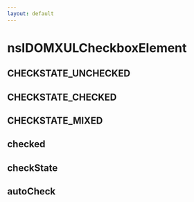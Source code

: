 ```yaml
---
layout: default
---
```


# nsIDOMXULCheckboxElement #

## CHECKSTATE_UNCHECKED ##

## CHECKSTATE_CHECKED ##

## CHECKSTATE_MIXED ##

## checked ##

## checkState ##

## autoCheck ##
